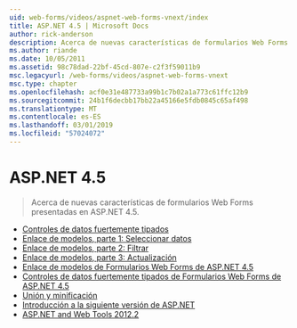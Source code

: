 ```yaml
---
uid: web-forms/videos/aspnet-web-forms-vnext/index
title: ASP.NET 4.5 | Microsoft Docs
author: rick-anderson
description: Acerca de nuevas características de formularios Web Forms presentadas en ASP.NET 4.5.
ms.author: riande
ms.date: 10/05/2011
ms.assetid: 98c78dad-22bf-45cd-807e-c2f3f59011b9
msc.legacyurl: /web-forms/videos/aspnet-web-forms-vnext
msc.type: chapter
ms.openlocfilehash: acf0e31e487733a99b1c7b02a1a773c61ffc12b9
ms.sourcegitcommit: 24b1f6decbb17bb22a45166e5fdb0845c65af498
ms.translationtype: MT
ms.contentlocale: es-ES
ms.lasthandoff: 03/01/2019
ms.locfileid: "57024072"
---
```

<a name="aspnet-45"></a>ASP.NET 4.5
====================
> Acerca de nuevas características de formularios Web Forms presentadas en ASP.NET 4.5.


- [Controles de datos fuertemente tipados](aspnet-vnext-videos-strongly-typed-data-controls.md)
- [Enlace de modelos, parte 1: Seleccionar datos](aspnet-vnext-videos-model-binding-part-1-selecting-data.md)
- [Enlace de modelos, parte 2: Filtrar](aspnet-vnext-videos-model-binding-part-2-filtering.md)
- [Enlace de modelos, parte 3: Actualización](aspnet-vnext-videos-model-binding-part-3-updating.md)
- [Enlace de modelos de Formularios Web Forms de ASP.NET 4.5](aspnet-45-web-forms-model-binding.md)
- [Controles de datos fuertemente tipados de Formularios Web Forms de ASP.NET 4.5](aspnet-45-web-forms-strong-typed-data-controls.md)
- [Unión y minificación](aspnet-vnext-videos-bundling-and-minification.md)
- [Introducción a la siguiente versión de ASP.NET](getting-started-with-the-next-version-of-aspnet.md)
- [ASP.NET and Web Tools 2012.2](aspnet-and-web-tools-20122.md)
